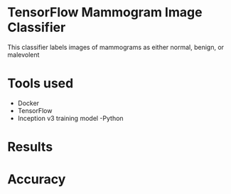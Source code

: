 # TensorFlow Mammogram Image Classifier
This classifier labels images of mammograms as either normal, benign, or malevolent
# Tools used
- Docker
- TensorFlow
- Inception v3 training model
-Python
# Results
# Accuracy